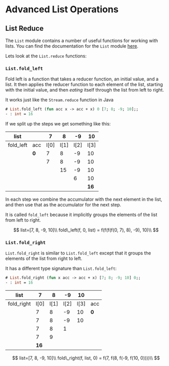 # Advanced List Operations

## List Reduce

The `List` module contains a number of useful functions for working with lists.  You can find the documentation for the `List` module [here](https://caml.inria.fr/pub/docs/manual-ocaml/libref/List.html).

Lets look at the `List.reduce` functions:

### `List.fold_left`

Fold left is a function that takes a reducer function, an initial value, and a list.  It then applies the reducer function to each element of the list, starting with the initial value, and
then *eating* itself through the list from left to right.

It works just like the `Stream.reduce` function in Java

```ocaml
# List.fold_left (fun acc x -> acc + x) 0 [7; 8; -9; 10];;
- : int = 16
```

If we split up the steps we get something like this:

| list | | 7 | 8 | -9 | 10 |
| --- | --- | --- | --- | --- | --- |
| fold_left | acc | l[0] | l[1] | l[2] | l[3] |
| | **0** | 7 | 8 | -9 | 10 |
| | | 7 | 8 | -9 | 10 |
| | | | 15 |  -9 | 10 |
| | | | | 6 | 10 |
| | | | | | **16** |

In each step we combine the accumulator with the next element in the list, and then use that as the accumulator for the next step.

It is called `fold_left` because it implicitly groups the elements of the list from left to right.

$$
list=[7, 8, -9, 10]\\
fold\_left(f, 0, list) = f(f(f(f(0, 7), 8), -9), 10)\\
$$

### `List.fold_right`

`List.fold_right` is similar to `List.fold_left` except that it groups the elements of the list from right to left.

It has a different type signature than `List.fold_left`:

```ocaml
# List.fold_right (fun x acc -> acc + x) [7; 8; -9; 10] 0;;
- : int = 16
```

| list  | 7 | 8 | -9 | 10 | |
| --- | --- | --- | --- | --- | --- |
| fold_right | l[0] | l[1] | l[2] | l[3] | acc |
| | 7 | 8 | -9 | 10 | **0** |
| | 7 | 8 | -9 | 10 |  |
| | 7 | 8 | 1 |  |  |
| | 7 | 9 |  |  |  |
| | **16** |  |  |  |  |

$$
list=[7, 8, -9, 10]\\
fold\_right(f, list, 0) = f(7, f(8, f(-9, f(10, 0))))\\
$$
